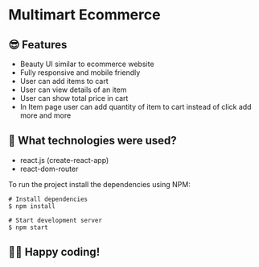 # Multimart Ecommerce


## 😎 Features

- Beauty UI similar to ecommerce website
- Fully responsive and mobile friendly
- User can add items to cart
- User can view details of an item
- User can show total price in cart
- In Item page user can add quantity of item to cart instead of click add more and more 

## 🚀 What technologies were used?

- react.js (create-react-app)
- react-dom-router

To run the project 
install the dependencies using NPM:

```
# Install dependencies
$ npm install

# Start development server
$ npm start
```
👨‍💻 Happy coding!
---
